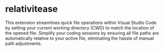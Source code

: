# relativitease
This extension streamlines quick file operations within Visual Studio Code by setting your current working directory (CWD) to match the location of the opened file. Simplify your coding sessions by ensuring all file paths are automatically relative to your active file, eliminating the hassle of manual path adjustments.
